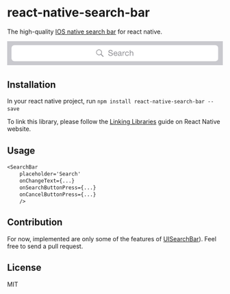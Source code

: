 # react-native-search-bar

The high-quality [IOS native search bar](https://developer.apple.com/library/ios/documentation/UserExperience/Conceptual/UIKitUICatalog/UISearchBar.html) for react native.

<img src="SearchBar.png"/>

## Installation

In your react native project, run `npm install react-native-search-bar --save`

To link this library, please follow the [Linking Libraries](http://facebook.github.io/react-native/docs/linking-libraries.html) guide on React Native website.

## Usage

```JSX
<SearchBar
	placeholder='Search'
	onChangeText={...}
	onSearchButtonPress={...}
	onCancelButtonPress={...}
	/>
```

## Contribution

For now, implemented are only some of the features of [UISearchBar](https://developer.apple.com/library/ios/documentation/UIKit/Reference/UISearchBar_Class/)).
Feel free to send a pull request.

## License

MIT
